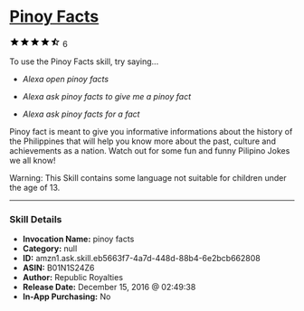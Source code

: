 # [Pinoy Facts](http://alexa.amazon.com/#skills/amzn1.ask.skill.eb5663f7-4a7d-448d-88b4-6e2bcb662808)
![4.1 stars](../../images/ic_star_black_18dp_1x.png)![4.1 stars](../../images/ic_star_black_18dp_1x.png)![4.1 stars](../../images/ic_star_black_18dp_1x.png)![4.1 stars](../../images/ic_star_black_18dp_1x.png)![4.1 stars](../../images/ic_star_half_black_18dp_1x.png) 6

To use the Pinoy Facts skill, try saying...

* *Alexa open pinoy facts*

* *Alexa ask pinoy facts to give me a pinoy fact*

* *Alexa ask pinoy facts for a fact*

Pinoy fact is meant to give you informative informations about the history of the Philippines that will help you know more about the past, culture and achievements as a nation. Watch out for some fun and funny Pilipino Jokes we all know! 

Warning: This Skill contains some language not suitable for children under the age of 13.

***

### Skill Details

* **Invocation Name:** pinoy facts
* **Category:** null
* **ID:** amzn1.ask.skill.eb5663f7-4a7d-448d-88b4-6e2bcb662808
* **ASIN:** B01N1S24Z6
* **Author:** Republic Royalties
* **Release Date:** December 15, 2016 @ 02:49:38
* **In-App Purchasing:** No
